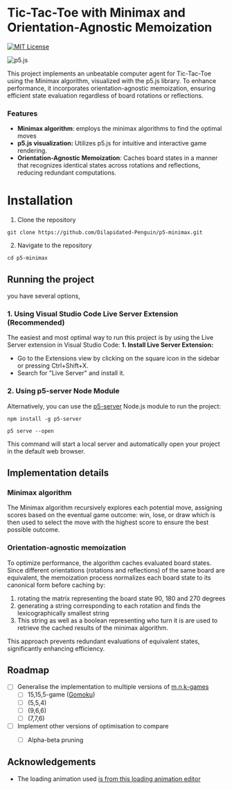 # Tic-Tac-Toe with Minimax and Orientation-Agnostic Memoization

[![MIT License](https://img.shields.io/badge/License-MIT-green.svg)](https://choosealicense.com/licenses/mit/)

![p5.js](https://img.shields.io/badge/p5.js-ED225D?style=for-the-badge&logo=p5.js&logoColor=FFFFFF)

This project implements an unbeatable computer agent for Tic-Tac-Toe using the Minimax algorithm, visualized with the p5.js library. To enhance performance, it incorporates orientation-agnostic memoization, ensuring efficient state evaluation regardless of board rotations or reflections.

### Features

- **Minimax algorithm**: employs the minimax algorithms to find the optimal moves
- **p5.js visualization:** Utilizes p5.js for intuitive and interactive game rendering.
- **Orientation-Agnostic Memoization**: Caches board states in a manner that recognizes identical states across rotations and reflections, reducing redundant computations.

# Installation
1. Clone the repository
```
git clone https://github.com/Dilapidated-Penguin/p5-minimax.git
```
2. Navigate to the repository
```
cd p5-minimax
```
## Running the project
you have several options,

### 1. Using Visual Studio Code Live Server Extension (Recommended)
The easiest and most optimal way to run this project is by using the Live Server extension in Visual Studio Code:
**1. Install Live Server Extension:**
- Go to the Extensions view by clicking on the square icon in the sidebar or pressing Ctrl+Shift+X.
- Search for "Live Server" and install it.

### 2. Using p5-server Node Module
Alternatively, you can use the [p5-server](https://osteele.github.io/p5-server/#quick-start--installation) Node.js module to run the project:

```
npm install -g p5-server
```

```
p5 serve --open
```
This command will start a local server and automatically open your project in the default web browser.


## Implementation details
### Minimax algorithm
The Minimax algorithm recursively explores each potential move, assigning scores based on the eventual game outcome: win, lose, or draw which is then used to select the move with the highest score to ensure the best possible outcome.
### Orientation-agnostic memoization
To optimize performance, the algorithm caches evaluated board states. Since different orientations (rotations and reflections) of the same board are equivalent, the memoization process normalizes each board state to its canonical form before caching by:
1. rotating the matrix representing the board state 90, 180 and 270 degrees
2. generating a string corresponding to each rotation and finds the lexicographically smallest string
3. This string as well as a boolean representing who turn it is are used to retrieve the cached results of the minimax algorithm.

This approach prevents redundant evaluations of equivalent states, significantly enhancing efficiency.
## Roadmap

- [ ] Generalise the implementation to multiple versions of [m,n,k-games](https://en.wikipedia.org/wiki/M,n,k-game)
    - [ ] 15,15,5-game ([Gomoku](https://en.wikipedia.org/wiki/Gomoku))
    - [ ] (5,5,4)
    - [ ] (9,6,6)
    - [ ] (7,7,6)

- [ ] Implement other versions of optimisation to compare
    - [ ] Alpha-beta pruning


## Acknowledgements
- The loading animation used [is from this loading animation editor](https://editor.p5js.org/black/sketches/HJbGfpCvM)

